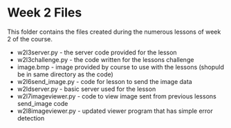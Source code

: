 # Week 2 Files
This folder contains the files created during the numerous lessons of week 2 of the course.
- w2l3server.py - the server code provided for the lesson
- w2l3challenge.py - the code written for the lessons challenge
- image.bmp - image provided by course to use with the lessons (shopuld be in same directory as the code)
- w2l6send_image.py - code for lesson to send the image data
- w2ldserver.py - basic server used for the lesson
- w2l7imageviewer.py - code to view image sent from previous lessons send_image code
- w2l8imageviewer.py - updated viewer program that has simple error detection
